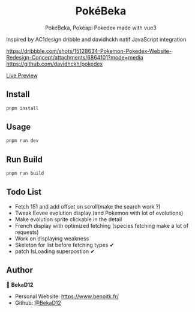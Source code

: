<h1 align="center">PokéBeka</h1>

<p align="center">
  PokéBeka, Pokéapi Pokedex made with vue3
</p>

<p>
Inspired by AC1design dribble and davidhckh natif JavaScript integration

https://dribbble.com/shots/15128634-Pokemon-Pokedex-Website-Redesign-Concept/attachments/6864101?mode=media
https://github.com/davidhckh/pokedex
</p>

[Live Preview](https://pokebeka.netlify.app/)

## Install

```sh
pnpm install
```

## Usage

```sh
pnpm run dev
```

## Run Build

```sh
pnpm run build
```

## Todo List
- Fetch 151 and add offset on scroll(make the search work ?)
- Tweak Eevee evolution display (and Pokemon with lot of evolutions)
- Make evolution sprite clickable in the detail
- French display with optimized fetching (species fetching make a lot of requests)
- Work on displaying weakness
- Skeleton for list before fetching types ✔︎
- patch IsLoading superpostion ✔︎

## Author

👤 **BekaD12**

- Personal Website: https://www.benoitk.fr/
- Github: [@BekaD12](https://github.com/bekad12)
